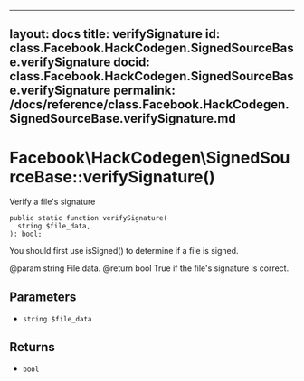 
***

layout: docs
title: verifySignature
id: class.Facebook.HackCodegen.SignedSourceBase.verifySignature
docid: class.Facebook.HackCodegen.SignedSourceBase.verifySignature
permalink: /docs/reference/class.Facebook.HackCodegen.SignedSourceBase.verifySignature.md
---







# Facebook\\HackCodegen\\SignedSourceBase::verifySignature()




Verify a file's signature




``` Hack
public static function verifySignature(
  string $file_data,
): bool;
```




You should first use isSigned() to determine
if a file is signed.




@param  string  File data.
@return bool    True if the file's signature is correct.




## Parameters




* ` string $file_data `




## Returns




- ` bool `